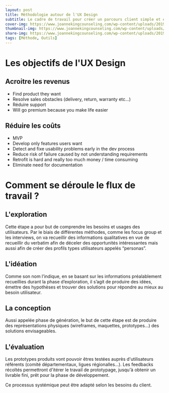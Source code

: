 ```yaml
---
layout: post
title: Méthodologie autour de l'UX Design
subtitle: Le cadre de travail pour créer un parcours client simple et efficace
cover-img: https://www.joannekingcounseling.com/wp-content/uploads/2019/01/145819.jpg
thumbnail-img: https://www.joannekingcounseling.com/wp-content/uploads/2019/01/145819.jpg
share-img: https://www.joannekingcounseling.com/wp-content/uploads/2019/01/145819.jpg
tags: [Méthode, Outils]
---
```


# Les objectifs de l'UX Design

## Acroitre les revenus
* Find product they want
* Resolve sales obstacles (delivery, return, warranty etc…)
* Réduire support
* Will go premium because you make life easier

## Réduire les coûts
  * MVP
  * Develop only features users want
  * Detect and fixe usability problems early in the dev process
  * Reduce risk of failure caused by not understanding requirements
  * Retrofit is hard and really too much money / time consuming
  * Eliminate need for documentation

# Comment se déroule le flux de travail ?

## **L'exploration**
Cette étape a pour but de comprendre les besoins et usages des utilisateurs. Par le biais de différentes méthodes, comme les focus group et les interviews, on va recueillir des informations qualitatives en vue de recueillir du verbatim afin de déceler des opportunités intéressantes mais aussi afin de créer des profils types utilisateurs appelés “personas”.


## **L'idéation**
Comme son nom l’indique, en se basant sur les informations préalablement recueillies durant la phase d’exploration, il s’agit de produire des idées, émettre des hypothèses et trouver des solutions pour répondre au mieux au besoin utilisateur.

## **La conception**
Aussi appelée phase de génération, le but de cette étape est de produire des représentations physiques (wireframes, maquettes, prototypes…) des solutions envisageables.


## **L'évaluation**
Les prototypes produits vont pouvoir êtres testées auprès d'utilisateurs référents (comité départementaux, ligues régionalles...). Les feedbacks récoltés permettront d'itérer le travail de prototypage, jusqu'à obtenir un livrable fini, prêt pour la phase de développement.

Ce processus systémique peut être adapté selon les besoins du client.